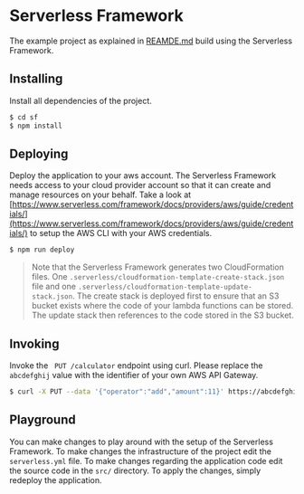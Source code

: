 Serverless Framework
===

The example project as explained in [REAMDE.md](../README.md) build using the Serverless Framework.

## Installing
Install all dependencies of the project.
```bash
$ cd sf
$ npm install
```

## Deploying
Deploy the application to your aws account. The Serverless Framework needs access to your cloud provider account so that it can create and manage resources on your behalf. Take a look at [https://www.serverless.com/framework/docs/providers/aws/guide/credentials/](https://www.serverless.com/framework/docs/providers/aws/guide/credentials/) to setup the AWS CLI with your AWS credentials.
```bash
$ npm run deploy
```

> Note that the Serverless Framework generates two CloudFormation files. One `.serverless/cloudformation-template-create-stack.json` file and one `.serverless/cloudformation-template-update-stack.json`. The create stack is deployed first to ensure that an S3 bucket exists where the code of your lambda functions can be stored. The update stack then references to the code stored in the S3 bucket.

## Invoking
Invoke the ` PUT /calculator` endpoint using curl. Please replace the `abcdefghij` value with the identifier of your own AWS API Gateway.
```bash
$ curl -X PUT --data '{"operator":"add","amount":11}' https://abcdefghij.execute-api.eu-west-1.amazonaws.com/dev/calculator
```

## Playground
You can make changes to play around with the setup of the Serverless Framework. To make changes the infrastructure of the project edit the `serverless.yml` file. To make changes regarding the application code edit the source code in the `src/` directory. To apply the changes, simply redeploy the application.
